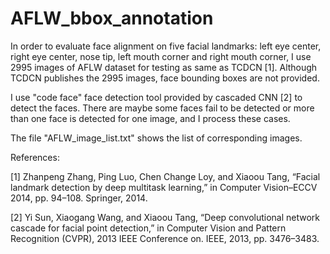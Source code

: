 # AFLW_bbox_annotation

In order to evaluate face alignment on five facial landmarks: left eye center, right eye center, nose tip, left mouth corner and right mouth corner, I use 2995 images of AFLW dataset for testing as same as TCDCN [1]. Although TCDCN publishes the 2995 images, face bounding boxes are not provided.

I use "code face" face detection tool provided by cascaded CNN [2] to detect the faces. There are maybe some faces fail to be detected or more than one face is detected for one image, and I process these cases.

The file "AFLW_image_list.txt" shows the list of corresponding images.

References:

[1] Zhanpeng Zhang, Ping Luo, Chen Change Loy, and Xiaoou Tang, “Facial landmark detection by deep multitask learning,” in Computer Vision–ECCV 2014, pp. 94–108. Springer, 2014.

[2] Yi Sun, Xiaogang Wang, and Xiaoou Tang, “Deep convolutional network cascade for facial point detection,” in Computer Vision and Pattern Recognition (CVPR), 2013 IEEE Conference on. IEEE, 2013, pp. 3476–3483.
